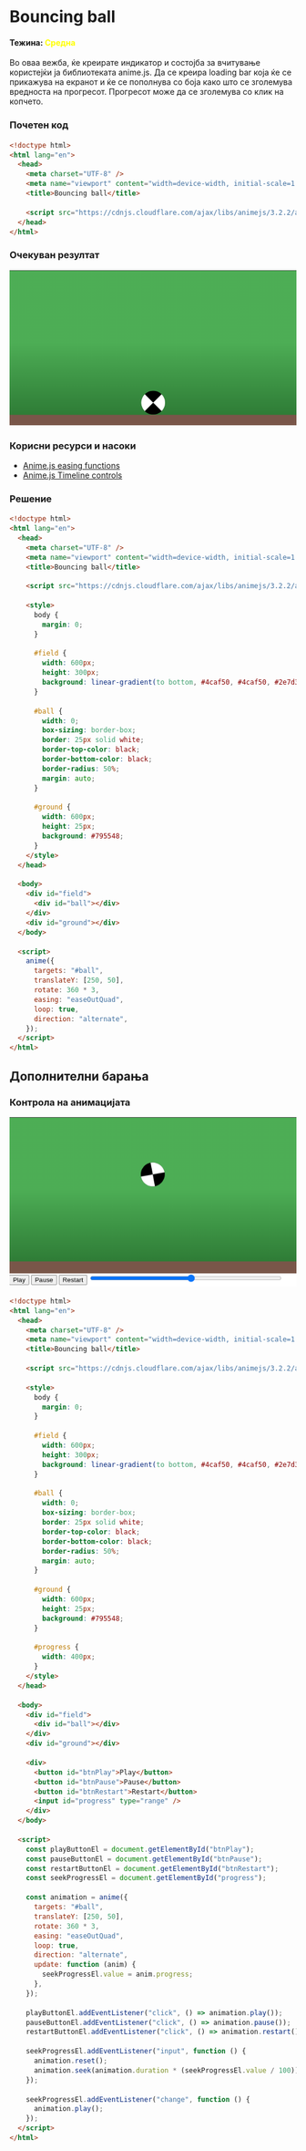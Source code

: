 # Bouncing ball

#### Тежина: <span style="color: yellow">Средна</span>

Во оваа вежба, ќе креирате индикатор и состојба за вчитување користејќи ја библиотеката anime.js. Да се креира loading bar која ќе се прикажува на екранот и ќе се пополнува со боја како што се зголемува вредноста на прогресот. Прогресот може да се зголемува со клик на копчето.

### Почетен код

```html
<!doctype html>
<html lang="en">
  <head>
    <meta charset="UTF-8" />
    <meta name="viewport" content="width=device-width, initial-scale=1.0" />
    <title>Bouncing ball</title>

    <script src="https://cdnjs.cloudflare.com/ajax/libs/animejs/3.2.2/anime.min.js"></script>
  </head>
</html>
```

### Очекуван резултат

![Bouncing ball result](./bouncing-ball.gif)

### Корисни ресурси и насоки

- [Anime.js easing functions](https://animejs.com/documentation/#easings)
- [Anime.js Timeline controls](https://animejs.com/documentation/#TLcontrols)

### Решение

```html
<!doctype html>
<html lang="en">
  <head>
    <meta charset="UTF-8" />
    <meta name="viewport" content="width=device-width, initial-scale=1.0" />
    <title>Bouncing ball</title>

    <script src="https://cdnjs.cloudflare.com/ajax/libs/animejs/3.2.2/anime.min.js"></script>

    <style>
      body {
        margin: 0;
      }

      #field {
        width: 600px;
        height: 300px;
        background: linear-gradient(to bottom, #4caf50, #4caf50, #2e7d32);
      }

      #ball {
        width: 0;
        box-sizing: border-box;
        border: 25px solid white;
        border-top-color: black;
        border-bottom-color: black;
        border-radius: 50%;
        margin: auto;
      }

      #ground {
        width: 600px;
        height: 25px;
        background: #795548;
      }
    </style>
  </head>

  <body>
    <div id="field">
      <div id="ball"></div>
    </div>
    <div id="ground"></div>
  </body>

  <script>
    anime({
      targets: "#ball",
      translateY: [250, 50],
      rotate: 360 * 3,
      easing: "easeOutQuad",
      loop: true,
      direction: "alternate",
    });
  </script>
</html>
```

## Дополнителни барања

### Контрола на анимацијата

![Bouncing ball with controls](./bouncing-ball-controls.gif)

```html
<!doctype html>
<html lang="en">
  <head>
    <meta charset="UTF-8" />
    <meta name="viewport" content="width=device-width, initial-scale=1.0" />
    <title>Bouncing ball</title>

    <script src="https://cdnjs.cloudflare.com/ajax/libs/animejs/3.2.2/anime.min.js"></script>

    <style>
      body {
        margin: 0;
      }

      #field {
        width: 600px;
        height: 300px;
        background: linear-gradient(to bottom, #4caf50, #4caf50, #2e7d32);
      }

      #ball {
        width: 0;
        box-sizing: border-box;
        border: 25px solid white;
        border-top-color: black;
        border-bottom-color: black;
        border-radius: 50%;
        margin: auto;
      }

      #ground {
        width: 600px;
        height: 25px;
        background: #795548;
      }

      #progress {
        width: 400px;
      }
    </style>
  </head>

  <body>
    <div id="field">
      <div id="ball"></div>
    </div>
    <div id="ground"></div>

    <div>
      <button id="btnPlay">Play</button>
      <button id="btnPause">Pause</button>
      <button id="btnRestart">Restart</button>
      <input id="progress" type="range" />
    </div>
  </body>

  <script>
    const playButtonEl = document.getElementById("btnPlay");
    const pauseButtonEl = document.getElementById("btnPause");
    const restartButtonEl = document.getElementById("btnRestart");
    const seekProgressEl = document.getElementById("progress");

    const animation = anime({
      targets: "#ball",
      translateY: [250, 50],
      rotate: 360 * 3,
      easing: "easeOutQuad",
      loop: true,
      direction: "alternate",
      update: function (anim) {
        seekProgressEl.value = anim.progress;
      },
    });

    playButtonEl.addEventListener("click", () => animation.play());
    pauseButtonEl.addEventListener("click", () => animation.pause());
    restartButtonEl.addEventListener("click", () => animation.restart());

    seekProgressEl.addEventListener("input", function () {
      animation.reset();
      animation.seek(animation.duration * (seekProgressEl.value / 100));
    });

    seekProgressEl.addEventListener("change", function () {
      animation.play();
    });
  </script>
</html>
```
